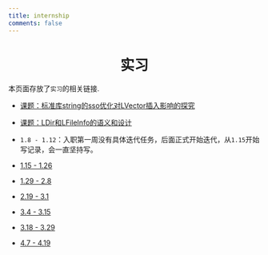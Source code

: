 ```yaml
---
title: internship
comments: false
---
```


# <center>实习</center>

本页面存放了`实习`的相关链接.

- [课题：标准库string的sso优化对LVector插入影响的探究](/posts/b67fd3f4.html)

- [课题：LDir和LFileInfo的语义和设计](/posts/567667e8.html)

- `1.8 - 1.12`：入职第一周没有具体迭代任务，后面正式开始迭代，从`1.15`开始写记录，会一直坚持写。

- [1.15 - 1.26](/posts/ca50aa6d.html)

- [1.29 - 2.8](/posts/4ebead31.html)

- [2.19 - 3.1](/posts/5318c342.html)

- [3.4 - 3.15](/posts/de17aabf.html)

- [3.18 - 3.29](/posts/338fd367.html)

- [4.7 - 4.19](/posts/2625c2b7.html)


